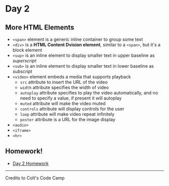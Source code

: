 # Day 2

## More HTML Elements

- `<span>` element is a generic inline container to group some text
- `<div>` is a **HTML Content Dvision element**, similar to a `<span>`, but it's a block element
- `<sup>` is an inline element to display smaller text in upper baseline as _superscript_
- `<sub>` is an inline element to display smaller text in lower baseline as _subscript_
- `<video>` element embeds a media that supports playback
  - `src` attribute to insert the URL of the video
  - `width` attribute specifies the width of video
  - `autoplay` attribute specifies to play the video automatically, and no need to specify a value, if present it will autoplay
  - `muted` attribute will make the video muted
  - `controls` attribute will display controls for the user
  - `loop` attribute will make video repeat infinitely
  - `poster` attribute is a URL for the image display
- `<audio>`
- `<iframe>`
- `<hr>`


## Homework!

- [Day 2 Homework](./homework.html)

---

Credits to Colt's Code Camp
